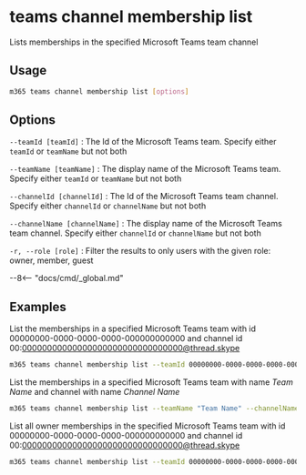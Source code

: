 # teams channel membership list

Lists memberships in the specified Microsoft Teams team channel

## Usage

```sh
m365 teams channel membership list [options]
```

## Options

`--teamId [teamId]`
: The Id of the Microsoft Teams team. Specify either `teamId` or `teamName` but not both

`--teamName [teamName]`
: The display name of the Microsoft Teams team. Specify either `teamId` or `teamName` but not both

`--channelId [channelId]`
: The Id of the Microsoft Teams team channel. Specify either `channelId` or `channelName` but not both

`--channelName [channelName]`
: The display name of the Microsoft Teams team channel. Specify either `channelId` or `channelName` but not both

`-r, --role [role]`
: Filter the results to only users with the given role: owner, member, guest

--8<-- "docs/cmd/_global.md"

## Examples
  
List the memberships in a specified Microsoft Teams team with id 00000000-0000-0000-0000-000000000000 and channel id 00:00000000000000000000000000000000@thread.skype

```sh
m365 teams channel membership list --teamId 00000000-0000-0000-0000-000000000000 --channelId 00:00000000000000000000000000000000@thread.skype
```

List the memberships in a specified Microsoft Teams team with name _Team Name_ and channel with name _Channel Name_

```sh
m365 teams channel membership list --teamName "Team Name" --channelName "Channel Name"
```

List all owner memberships in the specified Microsoft Teams team with id 00000000-0000-0000-0000-000000000000 and channel id 00:00000000000000000000000000000000@thread.skype

```sh
m365 teams channel membership list --teamId 00000000-0000-0000-0000-000000000000 --channelId 00:00000000000000000000000000000000@thread.skype --role owner
```
